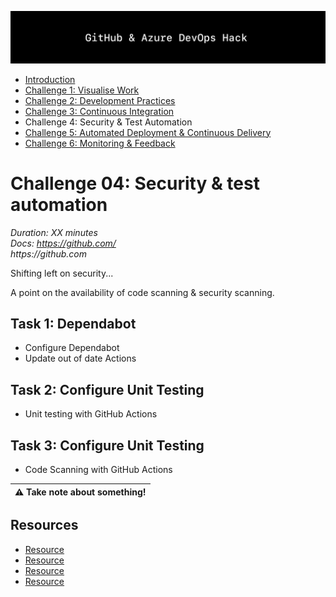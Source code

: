 ![Banner](../../resources/WelcomeBanner.png)

- [Introduction](/../../)
- [Challenge 1: Visualise Work](../../content/01_visualise_work)
- [Challenge 2: Development Practices](../../content/02_development_practices)
- [Challenge 3: Continuous Integration](../../content/03_continuous_integration)
- Challenge 4: Security & Test Automation
- [Challenge 5: Automated Deployment & Continuous Delivery](../../content/05_automated_deployment)
- [Challenge 6: Monitoring & Feedback](../../content/06_monitoring_and_feedback)

# Challenge 04: Security & test automation  
_Duration: XX minutes_  
_Docs: https://github.com/_  
_https://github.com_  

Shifting left on security...

A point on the availability of code scanning & security scanning.
  
## Task 1: Dependabot

- Configure Dependabot
- Update out of date Actions

## Task 2: Configure Unit Testing

- Unit testing with GitHub Actions

## Task 3: Configure Unit Testing

- Code Scanning with GitHub Actions

| :warning: Take note about something! |
| --- |

## Resources

- [Resource](https://github.com)
- [Resource](https://github.com)
- [Resource](https://github.com)
- [Resource](https://github.com)
